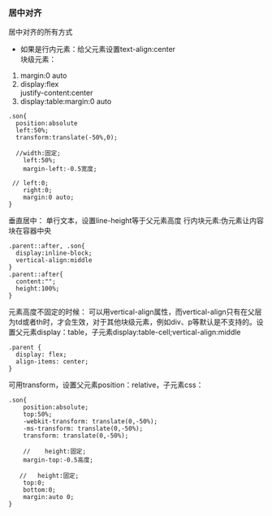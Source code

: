### 居中对齐 ###  

居中对齐的所有方式  
+ 如果是行内元素：给父元素设置text-align:center  
块级元素：  
1. margin:0 auto  
2. display:flex  
justify-content:center  
3. display:table:margin:0 auto  
```
.son{
  position:absolute
  left:50%;
  transform:translate(-50%,0);
  
  //width:固定;
    left:50%;
    margin-left:-0.5宽度;
  
 // left:0;
    right:0;
    margin:0 auto;
}
```
垂直居中：
单行文本，设置line-height等于父元素高度
行内块元素:伪元素让内容块在容器中央

```
.parent::after, .son{
  display:inline-block;
  vertical-align:middle
}
.parent::after{
  content:"";
  height:100%;
}
```
元素高度不固定的时候：
可以用vertical-align属性，而vertical-align只有在父层为td或者th时，才会生效，对于其他块级元素，例如div、p等默认是不支持的。设置父元素display：table，子元素display:table-cell;vertical-align:middle  
```
.parent {
  display: flex;
  align-items: center;
}
```
可用transform，设置父元素position：relative，子元素css：
```
.son{
    position:absolute;
    top:50%;
    -webkit-transform: translate(0,-50%);  
    -ms-transform: translate(0,-50%);
    transform: translate(0,-50%);
                         
    //    height:固定;
    margin-top:-0.5高度;
                         
   //   height:固定;
    top:0;
    bottom:0;
    margin:auto 0;
}
```